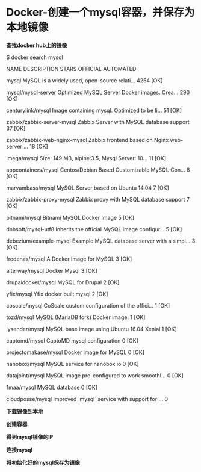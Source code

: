 # Docker-创建一个mysql容器，并保存为本地镜像

**查找docker hub上的镜像**

$ docker search mysql

NAME                            DESCRIPTION                                     STARS     OFFICIAL   AUTOMATED

mysql                           MySQL is a widely used, open-source relati...   4254      \[OK\]

mysql/mysql-server              Optimized MySQL Server Docker images. Crea...   290                  \[OK\]

centurylink/mysql               Image containing mysql. Optimized to be li...   51                   \[OK\]

zabbix/zabbix-server-mysql      Zabbix Server with MySQL database support       37                   \[OK\]

zabbix/zabbix-web-nginx-mysql   Zabbix frontend based on Nginx web-server ...   18                   \[OK\]

imega/mysql                     Size: 149 MB, alpine:3.5, Mysql Server: 10...   11                   \[OK\]

appcontainers/mysql             Centos/Debian Based Customizable MySQL Con...   8                    \[OK\]

marvambass/mysql                MySQL Server based on Ubuntu 14.04              7                    \[OK\]

zabbix/zabbix-proxy-mysql       Zabbix proxy with MySQL database support        7                    \[OK\]

bitnami/mysql                   Bitnami MySQL Docker Image                      5                    \[OK\]

dnhsoft/mysql-utf8              Inherits the official MySQL image configur...   5                    \[OK\]

debezium/example-mysql          Example MySQL database server with a simpl...   3                    \[OK\]

frodenas/mysql                  A Docker Image for MySQL                        3                    \[OK\]

alterway/mysql                  Docker Mysql                                    3                    \[OK\]

drupaldocker/mysql              MySQL for Drupal                                2                    \[OK\]

yfix/mysql                      Yfix docker built mysql                         2                    \[OK\]

coscale/mysql                   CoScale custom configuration of the offici...   1                    \[OK\]

tozd/mysql                      MySQL \(MariaDB fork\) Docker image.              1                    \[OK\]

lysender/mysql                  MySQL base image using Ubuntu 16.04 Xenial      1                    \[OK\]

captomd/mysql                   CaptoMD mysql configuration                     0                    \[OK\]

projectomakase/mysql            Docker image for MySQL                          0                    \[OK\]

nanobox/mysql                   MySQL service for nanobox.io                    0                    \[OK\]

datajoint/mysql                 MySQL image pre-configured to work smoothl...   0                    \[OK\]

1maa/mysql                      MySQL database                                  0                    \[OK\]

cloudposse/mysql                Improved \`mysql\` service with support for ...   0

**下载镜像到本地**

**创建容器**

**得到mysql镜像的IP**

**连接mysql**

**将初始化好的mysql保存为镜像**

